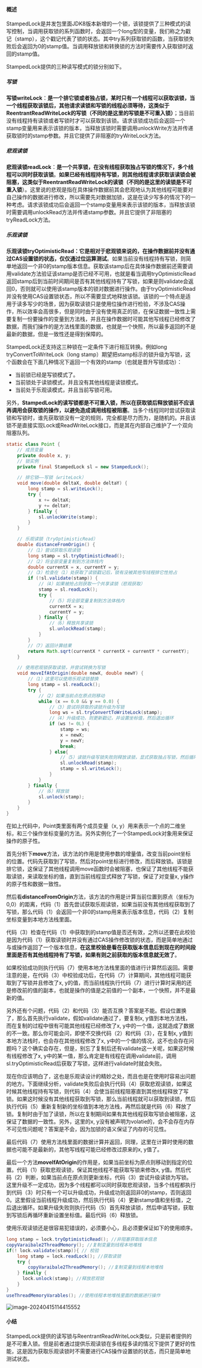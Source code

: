 #### 概述

StampedLock是并发包里面JDK8版本新增的一个锁，该锁提供了三种模式的读写控制，当调用获取锁的系列函数时，会返回一个long型的变量，我们称之为戳记（stamp），这个戳记代表了锁的状态。其中try系列获取锁的函数，当获取锁失败后会返回为0的stamp值。当调用释放锁和转换锁的方法时需要传入获取锁时返回的stamp值。

StampedLock提供的三种读写模式的锁分别如下。

##### 写锁

**写锁writeLock**：**是一个排它锁或者独占锁，某时只有一个线程可以获取该锁，当一个线程获取该锁后，其他请求读锁和写锁的线程必须等待，这类似于ReentrantReadWriteLock的写锁（不同的是这里的写锁是不可重入锁）**；当目前没有线程持有读锁或者写锁时才可以获取到该锁。请求该锁成功后会返回一个stamp变量用来表示该锁的版本，当释放该锁时需要调用unlockWrite方法并传递获取锁时的stamp参数。并且它提供了非阻塞的tryWriteLock方法。

##### 悲观读锁

**悲观读锁readLock**：**是一个共享锁，在没有线程获取独占写锁的情况下，多个线程可以同时获取该锁**。**如果已经有线程持有写锁，则其他线程请求获取该读锁会被阻塞，这类似于ReentrantReadWriteLock的读锁（不同的是这里的读锁是不可重入锁**）。这里说的悲观是指在具体操作数据前其会悲观地认为其他线程可能要对自己操作的数据进行修改，所以需要先对数据加锁，这是在读少写多的情况下的一种考虑。请求该锁成功后会返回一个stamp变量用来表示该锁的版本，当释放该锁时需要调用unlockRead方法并传递stamp参数。并且它提供了非阻塞的tryReadLock方法。

##### 乐观读锁

**乐观读锁tryOptimisticRead：它是相对于悲观锁来说的，在操作数据前并没有通过CAS设置锁的状态，仅仅通过位运算测试**。如果当前没有线程持有写锁，则简单地返回一个非0的stamp版本信息。获取该stamp后在具体操作数据前还需要调用validate方法验证该stamp是否已经不可用，也就是看当调用tryOptimisticRead返回stamp后到当前时间期间是否有其他线程持有了写锁，如果是则validate会返回0，否则就可以使用该stamp版本的锁对数据进行操作。由于tryOptimisticRead并没有使用CAS设置锁状态，所以不需要显式地释放该锁。该锁的一个特点是适用于读多写少的场景，因为获取读锁只是使用位操作进行检验，不涉及CAS操作，所以效率会高很多，但是同时由于没有使用真正的锁，在保证数据一致性上需要复制一份要操作的变量到方法栈，并且在操作数据时可能其他写线程已经修改了数据，而我们操作的是方法栈里面的数据，也就是一个快照，所以最多返回的不是最新的数据，但是一致性还是得到保障的。

StampedLock还支持这三种锁在一定条件下进行相互转换。例如long tryConvertToWriteLock（long stamp）期望把stamp标示的锁升级为写锁，这个函数会在下面几种情况下返回一个有效的stamp（也就是晋升写锁成功）：

- 当前锁已经是写锁模式了。
- 当前锁处于读锁模式，并且没有其他线程是读锁模式。
- 当前处于乐观读模式，并且当前写锁可用。

另外，**StampedLock的读写锁都是不可重入锁，所以在获取锁后释放锁前不应该再调用会获取锁的操作，以避免造成调用线程被阻塞**。当多个线程同时尝试获取读锁和写锁时，谁先获取锁没有一定的规则，完全都是尽力而为，是随机的。并且该锁不是直接实现Lock或ReadWriteLock接口，而是其在内部自己维护了一个双向阻塞队列。

```java
static class Point {
    // 成员变量
    private double x, y;
    // 锁实例
    private final StampedLock sl = new StampedLock();

    // 排它锁——写锁（writeLock）
    void move(double deltaX, double deltaY) {
        long stamp = sl.writeLock();
        try {
            x += deltaX;
            y += deltaY;
        } finally {
            sl.unlockWrite(stamp);
        }
    }

    // 乐观读锁（tryOptimisticRead）
    double distanceFromOrigin() {
        //（1）尝试获取乐观读锁
        long stamp = sl.tryOptimisticRead();
        //（2）将全部变量复制到方法体栈内
        double currentX = x, currentY = y;
        //（3）检查在（1）处获取了读锁戳记后，锁有没被其他写线程排它性抢占
        if (!sl.validate(stamp)) {
            //（4）如果被抢占则获取一个共享读锁（悲观获取）
            stamp = sl.readLock();
            try {
                //（5）将全部变量复制到方法体栈内
                currentX = x;
                currentY = y;
            } finally {
                //（6）释放共享读锁
                sl.unlockRead(stamp);
            }
        }
        //（7）返回计算结果
        return Math.sqrt(currentX * currentX + currentY * currentY);
    }

    // 使用悲观锁获取读锁，并尝试转换为写锁
    void moveIfAtOrigin(double newX, double newY) {
        //（1）这里可以使用乐观读锁替换
        long stamp = sl.readLock();
        try {
            //（2）如果当前点在原点则移动
            while (x == 0.0 && y == 0.0) {
                //（3）尝试将获取的读锁升级为写锁
                long ws = sl.tryConvertToWriteLock(stamp);
                //（4）升级成功，则更新戳记，并设置坐标值，然后退出循环
                if (ws != 0L) {
                    stamp = ws;
                    x = newX;
                    y = newY;
                    break;
                } else{
                    //（5）读锁升级写锁失败则释放读锁，显式获取独占写锁，然后循环重试
                    sl.unlockRead(stamp);
                    stamp = sl.writeLock();
                }
            }
        } finally {
            //（6）释放锁
            sl.unlock(stamp);
        }
    }
}
```

在如上代码中，Point类里面有两个成员变量（x, y）用来表示一个点的二维坐标，和三个操作坐标变量的方法。另外实例化了一个StampedLock对象用来保证操作的原子性。

首先分析下**move**方法，该方法的作用是使用参数的增量值，改变当前point坐标的位置。代码先获取到了写锁，然后对point坐标进行修改，而后释放锁。该锁是排它锁，这保证了其他线程调用move函数时会被阻塞，也保证了其他线程不能获取读锁，来读取坐标的值，直到当前线程显式释放了写锁，保证了对变量x, y操作的原子性和数据一致性。

然后看**distanceFromOrigin**方法，该方法的作用是计算当前位置到原点（坐标为0,0）的距离，代码（1）首先尝试获取乐观读锁，如果当前没有其他线程获取到了写锁，那么代码（1）会返回一个非0的stamp用来表示版本信息，代码（2）复制坐标变量到本地方法栈里面。

代码（3）检查在代码（1）中获取到的stamp值是否还有效，之所以还要在此校验是因为代码（1）获取读锁时并没有通过CAS操作修改锁的状态，而是简单地通过与或操作返回了一个版本信息，**在这里校验是看在获取版本信息后到现在的时间段里面是否有其他线程持有了写锁，如果有则之前获取的版本信息就无效了**。

如果校验成功则执行代码（7）使用本地方法栈里面的值进行计算然后返回。需要注意的是，在代码（3）中校验成功后，在代码（7）计算期间，其他线程可能获取到了写锁并且修改了x, y的值，而当前线程执行代码（7）进行计算时采用的还是修改前的值的副本，也就是操作的值是之前值的一个副本，一个快照，并不是最新的值。

另外还有个问题，代码（2）和代码（3）能否互换？答案是不能。假设位置换了，那么首先执行validate，假如validate通过了，要复制x, y值到本地方法栈，而在复制的过程中很有可能其他线程已经修改了x, y中的一个值，这就造成了数据的不一致。那么你可能会问，即使不交换代码（2）和代码（3），在复制x, y值到本地方法栈时，也会存在其他线程修改了x, y中的一个值的情况，这不也会存在问题吗？这个确实会存在，但是，别忘了复制后还有validate这一关呢，如果这时候有线程修改了x, y中的某一值，那么肯定是有线程在调用validate前，调用sl.tryOptimisticRead后获取了写锁，这样进行validate时就会失败。

现在你应该明白了，这也是乐观读设计的精妙之处，而且也是在使用时容易出问题的地方。下面继续分析，validate失败后会执行代码（4）获取悲观读锁，如果这时候其他线程持有写锁，则代码（4）会使当前线程阻塞直到其他线程释放了写锁。如果这时候没有其他线程获取到写锁，那么当前线程就可以获取到读锁，然后执行代码（5）重新复制新的坐标值到本地方法栈，再然后就是代码（6）释放了锁。复制时由于加了读锁，所以在复制期间如果有其他线程获取写锁会被阻塞，这保证了数据的一致性。另外，这里的x, y没有被声明为volatie的，会不会存在内存不可见性问题呢？答案是不会，因为加锁的语义保证了内存的可见性。

最后代码（7）使用方法栈里面的数据计算并返回，同理，这里在计算时使用的数据也可能不是最新的，其他写线程可能已经修改过原来的x, y值了。

最后一个方法**moveIfAtOrigin**的作用是，如果当前坐标为原点则移动到指定的位置。代码（1）获取悲观读锁，保证其他线程不能获取写锁来修改x, y值。然后代码（2）判断，如果当前点在原点则更新坐标，代码（3）尝试升级读锁为写锁。这里升级不一定成功，因为多个线程都可以同时获取悲观读锁，当多个线程都执行到代码（3）时只有一个可以升级成功，升级成功则返回非0的stamp，否则返回0。这里假设当前线程升级成功，然后执行代码（4）更新stamp值和坐标值，之后退出循环。如果升级失败则执行代码（5）首先释放读锁，然后申请写锁，获取到写锁后再循环重新设置坐标值。最后代码（6）释放锁。

使用乐观读锁还是很容易犯错误的，必须要小心，且必须要保证如下的使用顺序。

```java
long stamp = lock.tryOptimisticRead(); //非阻塞获取版本信息
copyVaraibale2ThreadMemory(); //复制变量到线程本地堆栈
if(! lock.validate(stamp)){ // 校验
    long stamp = lock.readLock(); //获取读锁
    try {
        copyVaraibale2ThreadMemory(); //复制变量到线程本地堆栈
    } finally {
      lock.unlock(stamp); //释放悲观锁
    }
}
useThreadMemoryVarables(); //使用线程本地堆栈里面的数据进行操作
```



![image-20240415114415552](media/images/image-20240415114415552.png)

#### 小结

StampedLock提供的读写锁与ReentrantReadWriteLock类似，只是前者提供的是不可重入锁。但是前者通过提供乐观读锁在多线程多读的情况下提供了更好的性能，这是因为获取乐观读锁时不需要进行CAS操作设置锁的状态，而只是简单地测试状态。